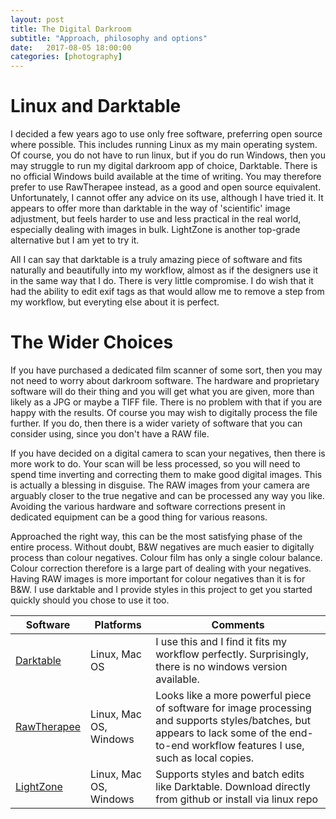 ```yaml
---
layout: post
title: The Digital Darkroom
subtitle: "Approach, philosophy and options"
date:   2017-08-05 18:00:00
categories: [photography]
---
```


# Linux and Darktable

I decided a few years ago to use only free software, preferring open source where possible. This includes running Linux as my main operating system. Of course, you do not have to run linux, but if you do run Windows, then you may struggle to run my digital darkroom app of choice, Darktable. There is no official Windows build available at the time of writing. You may therefore prefer to use RawTherapee instead, as a good and open source equivalent. Unfortunately, I cannot offer any advice on its use, although I have tried it. It appears to offer more than darktable in the way of 'scientific' image adjustment, but feels harder to use and less practical in the real world, especially dealing with images in bulk. LightZone is another top-grade alternative but I am yet to try it.

All I can say that darktable is a truly amazing piece of software and fits naturally and beautifully into my workflow, almost as if the designers use it in the same way that I do. There is very little compromise. I do wish that it had the ability to edit exif tags as that would allow me to remove a step from my workflow, but everyting else about it is perfect.

# The Wider Choices

If you have purchased a dedicated film scanner of some sort, then you may not need to worry about darkroom software. The hardware and proprietary software will do their thing and you will get what you are given, more than likely as a JPG or maybe a TIFF file. There is no problem with that if you are happy with the results. Of course you may wish to digitally process the file further. If you do, then there is a wider variety of software that you can consider using, since you don't have a RAW file.

If you have decided on a digital camera to scan your negatives, then there is more work to do. Your scan will be less processed, so you will need to spend time inverting and correcting them to make good digital images. This is actually a blessing in disguise. The RAW images from your camera are arguably closer to the true negative and can be processed any way you like. Avoiding the various hardware and software corrections present in dedicated equipment can be a good thing for various reasons.

Approached the right way, this can be the most satisfying phase of the entire process. Without doubt, B&W negatives are much easier to digitally process than colour negatives. Colour film has only a single colour balance. Colour correction therefore is a large part of dealing with your negatives. Having RAW images is more important for colour negatives than it is for B&W. I use darktable and I provide styles in this project to get you started quickly should you chose to use it too.

Software | Platforms | Comments
--- | --- | ---
[Darktable](http://www.darktable.org/) | Linux, Mac OS | I use this and I find it fits my workflow perfectly. Surprisingly, there is no windows version available.
[RawTherapee](http://rawtherapee.com/) | Linux, Mac OS, Windows | Looks like a more powerful piece of software for image processing and supports styles/batches, but appears to lack some of the end-to-end workflow features I use, such as local copies.
[LightZone](http://lightzoneproject.org/) | Linux, Mac OS, Windows | Supports styles and batch edits like Darktable. Download directly from github or install via linux repo

